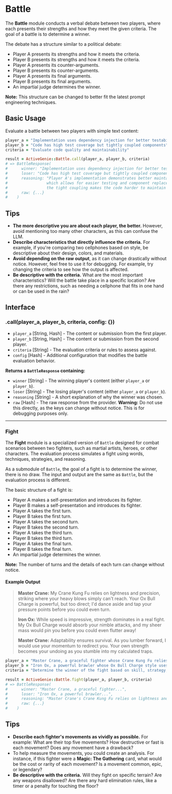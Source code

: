 # Battle

The **Battle** module conducts a verbal debate between two players, where each presents their strengths and how they meet the given criteria. The goal of a battle is to determine a winner.

The debate has a structure similar to a political debate:

  - Player A presents its strengths and how it meets the criteria.
  - Player B presents its strengths and how it meets the criteria.
  - Player A presents its counter-arguments.
  - Player B presents its counter-arguments.
  - Player A presents its final arguments.
  - Player B presents its final arguments.
  - An impartial judge determines the winner.

**Note:** This structure can be changed to better fit the latest prompt engineering techniques.

## Basic Usage

Evaluate a battle between two players with simple text content:

```ruby
player_a = "Implementation uses dependency injection for better testability"
player_b = "Code has high test coverage but tightly coupled components"
criteria = "Evaluate code quality and maintainability"

result = ActiveGenie::Battle.call(player_a, player_b, criteria)
# => BattleResponse(
#      winner: "Implementation uses dependency injection for better testability",
#      loser: "Code has high test coverage but tightly coupled components",
#      reasoning: "Player A's implementation demonstrates better maintainability through dependency injection,
#                 which allows for easier testing and component replacement. While Player B has good test coverage,
#                 the tight coupling makes the code harder to maintain and modify.",
#      raw: {...}
#    )
```

## Tips

  - **The more descriptive you are about each player, the better.** However, avoid mentioning too many other characters, as this can confuse the LLM.
  - **Describe characteristics that directly influence the criteria.** For example, if you're comparing two cellphones based on style, be descriptive about their design, colors, and materials.
  - **Avoid depending on the raw output**, as it can change drastically without notice. However, feel free to use it for debugging. For example, try changing the criteria to see how the output is affected.
  - **Be descriptive with the criteria.** What are the most important characteristics? Will the battle take place in a specific location? Are there any restrictions, such as needing a cellphone that fits in one hand or can be used in the rain?

## Interface

### .call(player_a, player_b, criteria, config: {})

  - `player_a` [String, Hash] - The content or submission from the first player.
  - `player_b` [String, Hash] - The content or submission from the second player.
  - `criteria` [String] - The evaluation criteria or rules to assess against.
  - `config` [Hash] - Additional configuration that modifies the battle evaluation behavior.

**Returns a `BattleResponse` containing:**

  - `winner` [String] - The winning player's content (either `player_a` or `player_b`).
  - `loser` [String] - The losing player's content (either `player_a` or `player_b`).
  - `reasoning` [String] - A short explanation of why the winner was chosen.
  - `raw` [Hash] - The raw response from the provider. **Warning:** Do not use this directly, as the keys can change without notice. This is for debugging purposes only.

-----

### Fight

The **Fight** module is a specialized version of `Battle` designed for combat scenarios between two fighters, such as martial artists, heroes, or other characters. The evaluation process simulates a fight using words, techniques, strategies, and reasoning.

As a submodule of `Battle`, the goal of a fight is to determine the winner, there is no draw. The input and output are the same as `Battle`, but the evaluation process is different.

The basic structure of a fight is:

  - Player A makes a self-presentation and introduces its fighter.
  - Player B makes a self-presentation and introduces its fighter.
  - Player A takes the first turn.
  - Player B takes the first turn.
  - Player A takes the second turn.
  - Player B takes the second turn.
  - Player A takes the third turn.
  - Player B takes the third turn.
  - Player A takes the final turn.
  - Player B takes the final turn.
  - An impartial judge determines the winner.

**Note:** The number of turns and the details of each turn can change without notice.

#### Example Output

> **Master Crane:** My Crane Kung Fu relies on lightness and precision, striking where your heavy blows simply can't reach. Your Ox Bull Charge is powerful, but too direct; I'd dance aside and tap your pressure points before you could even turn.
>
> **Iron Ox:** While speed is impressive, strength dominates in a real fight. My Ox Bull Charge would absorb your nimble attacks, and my sheer mass would pin you before you could even flutter away\!
>
> **Master Crane:** Adaptability ensures survival. As you lumber forward, I would use your momentum to redirect you. Your own strength becomes your undoing as you stumble into my calculated traps.


```ruby
player_a = "Master Crane, a graceful fighter whose Crane Kung Fu relies on lightness, precision, and redirecting an opponent's momentum."
player_b = "Iron Ox, a powerful brawler whose Ox Bull Charge style uses immense strength and mass to overwhelm opponents."
criteria = "Determine the winner of the fight based on skill, strategy, and adaptability in a one-on-one duel."

result = ActiveGenie::Battle.fight(player_a, player_b, criteria)
# => BattleResponse(
#      winner: "Master Crane, a graceful fighter...",
#      loser: "Iron Ox, a powerful brawler...",
#      reasoning: "Master Crane's Crane Kung Fu relies on lightness and precision, striking where Iron Ox's Ox Bull Charge is powerful but too direct...",
#      raw: {...}
#    )
```

## Tips

  - **Describe each fighter's movements as vividly as possible.** For example: What are their top five movements? How destructive or fast is each movement? Does any movement have a drawback?
  - To help measure the movements, you could create an analysis. For instance, if this fighter were a **Magic: The Gathering** card, what would be the cost or rarity of each movement? Is a movement common, epic, or legendary?
  - **Be descriptive with the criteria.** Will they fight on specific terrain? Are any weapons disallowed? Are there any hard elimination rules, like a timer or a penalty for touching the floor?
